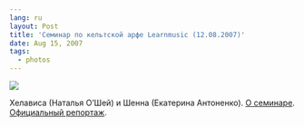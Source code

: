 ```yaml
---
lang: ru
layout: Post
title: 'Семинар по кельтской арфе Learnmusic (12.08.2007)'
date: Aug 15, 2007
tags:
  - photos
---
```


![](http://wow.sapegin.me/3A3U1S0P3y1o/Sapegin-Artem-20D-2007-08-12-419-1985.jpg)

Хелависа (Наталья О’Шей) и Шенна (Екатерина Антоненко). [О семинаре](http://learnmusic.ru/_seminar_503 "Кельтская арфа. Возможности ладовой арфы как солирующего и аккомпанирующего инструмента. Использование арфы в современной музыке"). [Официальный репортаж](http://learnmusic.ru/_rep503).
